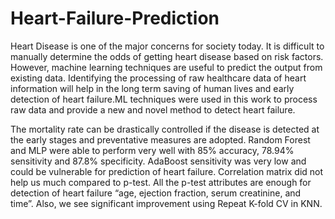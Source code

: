 # Heart-Failure-Prediction
Heart Disease is one of the major concerns for society today. It is difficult to manually
determine the odds of getting heart disease based on risk factors. However, machine
learning techniques are useful to predict the output from existing data. Identifying the
processing of raw healthcare data of heart information will help in the long term saving of
human lives and early detection of heart failure.ML techniques were used in this work to
process raw data and provide a new and novel method to detect heart failure.

The mortality rate can be drastically controlled if the disease is detected at the early
stages and preventative measures are adopted. Random Forest and MLP were able to
perform very well with 85% accuracy, 78.94% sensitivity and 87.8% specificity. AdaBoost
sensitivity was very low and could be vulnerable for prediction of heart failure. Correlation
matrix did not help us much compared to p-test. All the p-test attributes are enough for
detection of heart failure “age, ejection fraction, serum creatinine, and time”. Also, we see
significant improvement using Repeat K-fold CV in KNN. 
